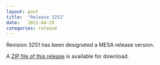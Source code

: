 ```yaml
---
layout: post
title:  "Release 3251"
date:   2011-04-29
categories: release
---
```


Revision 3251 has been designated a MESA release version.


A [ZIP file of this release][zip] is available for download.

[zip]:http://sourceforge.net/projects/mesa/files/releases/mesa-r3251.zip/download
